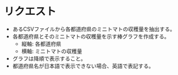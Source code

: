 # リクエスト

- あるCSVファイルから各都道府県のミニトマトの収穫量を抽出する。
- 各都道府県とそのミニトマトの収穫量を示す棒グラフを作成する。
    - 縦軸: 各都道府県
    - 横軸: ミニトマトの収穫量
- グラフは降順で表示すること。
- 都道府県名が日本語で表示できない場合、英語で表記する。

